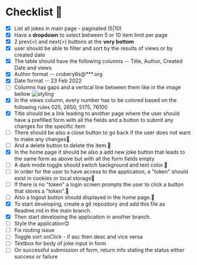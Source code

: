 # Checklist 📝

- [x] List all jokes in main page - paginated (5|10)
- [x] Have a **dropdown** to select between 5 or 10 item limit per page
- [x] 2 prev(<) and next(>) buttons at the **very bottom**
- [x] user should be able to filter and sort by the results of views or by created date
- [x] The table should have the following columns
      -- Title, Author, Created Date and views
- [x] Author format -- crubery6s@\*\*\*.org
- [x] Date format -- 23 Feb 2022
- [ ] Columns has gaps and a vertical line between them like in the image bellow
      ![styling](https://i.imgur.com/j4d9fNG.png)
- [x] In the views column, every number has to be colored based on the following rules
      0<TOMATO>25, 26<ORANGE>50, 51<YELLOW>75, 76<GREEN>100
- [x] Title should be a link leading to another page where the user should have a prefilled form with all the fields and a button to submit any changes for the specific item
- [ ] There should be also a close button to go back if the user does not want to make any changes🚩
- [ ] And a delete button to delete the item.🚩
- [x] In the home page it should be also a add new joke button that leads to the same form as above but with all the form fields empty
- [ ] A dark mode toggle should switch background and text color.🚩
- [ ] In order for the user to have access to the application, a "token" should exist in cookies or local storage🚩
- [ ] If there is no "token" a login screen prompts the user to click a button that stores a "token".🚩
- [ ] Also a logout button should displayed in the home page.🚩
- [x] To start developing, create a git repository and add this file as Readme.md in the main branch.
- [x] Then start developing the application in another branch.
- [ ] Style the application😊
- [ ] Fix routing issue
- [ ] Toggle sort onClick - if asc then desc and vice versa
- [ ] Textbox for body of joke input in form
- [ ] On successful submission of form, return info stating the status either success or failure
